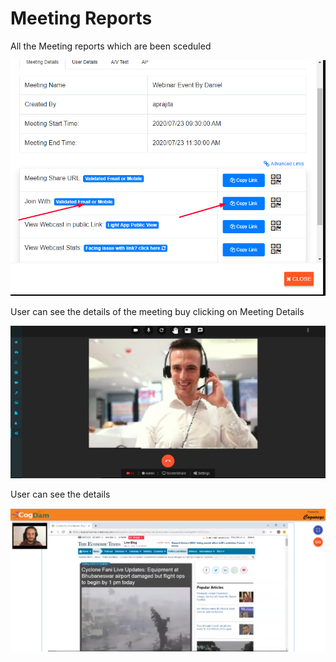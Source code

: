 # Meeting Reports

All the Meeting reports which are been sceduled

![](../.gitbook/assets/image%20%28311%29.png)

User can see the details of the meeting buy clicking on Meeting Details

![](../.gitbook/assets/image%20%2877%29.png)

User can see the details

![](../.gitbook/assets/image%20%2874%29.png)

